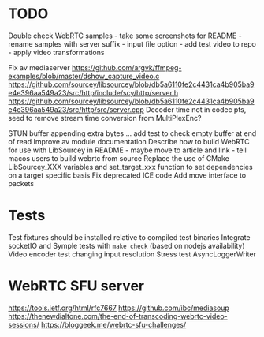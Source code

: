 # TODO

Double check WebRTC samples
	- take some screenshots for README
	- rename samples with server suffix
    - input file option
    - add test video to repo
    - apply video transformations

Fix av mediaserver
https://github.com/argvk/ffmpeg-examples/blob/master/dshow_capture_video.c
https://github.com/sourcey/libsourcey/blob/db5a6110fe2c4431ca4b905ba9e4e396aa549a23/src/http/include/scy/http/server.h
https://github.com/sourcey/libsourcey/blob/db5a6110fe2c4431ca4b905ba9e4e396aa549a23/src/http/src/server.cpp
Decoder time not in codec pts, seed to remove stream time conversion from MultiPlexEnc?

STUN buffer appending extra bytes ... add test to check empty buffer at end of read
Improve av module documentation
Describe how to build WebRTC for use with LibSourcey in README 
	- maybe move to article and link
	- tell macos users to build webrtc from source
Replace the use of CMake LibSourcey_XXX variables and set_target_xxx function to set dependencies on a target specific basis
Fix deprecated ICE code
Add move interface to packets


# Tests

Test fixtures should be installed relative to compiled test binaries
Integrate socketIO and Symple tests with `make check` (based on nodejs availability)
Video encoder test changing input resolution
Stress test AsyncLoggerWriter

# WebRTC SFU server

https://tools.ietf.org/html/rfc7667
https://github.com/ibc/mediasoup
https://thenewdialtone.com/the-end-of-transcoding-webrtc-video-sessions/
https://bloggeek.me/webrtc-sfu-challenges/


